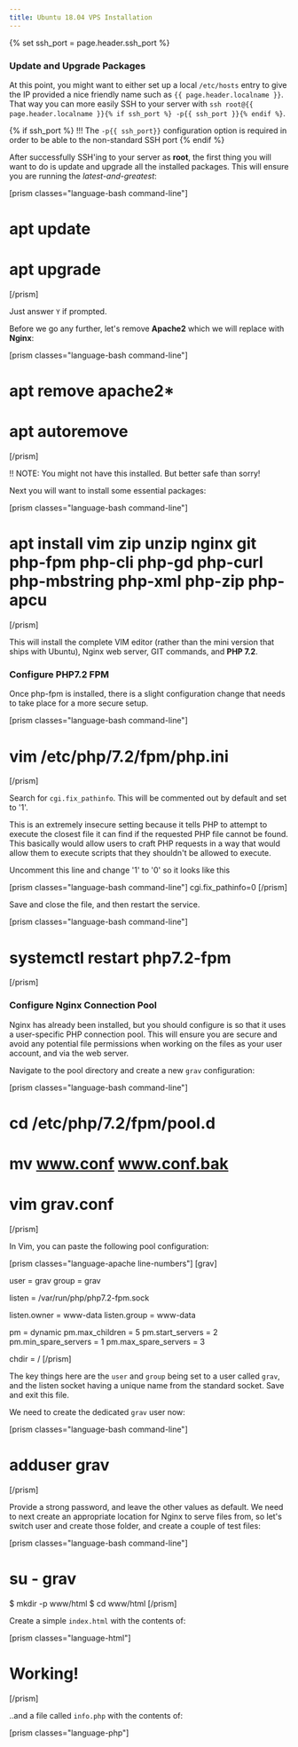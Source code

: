```yaml
---
title: Ubuntu 18.04 VPS Installation
---
```

{% set ssh_port = page.header.ssh_port %}

### Update and Upgrade Packages

At this point, you might want to either set up a local `/etc/hosts` entry to give the IP provided a nice friendly name such as `{{ page.header.localname }}`.  That way you can more easily SSH to your server with `ssh root@{{ page.header.localname }}{% if ssh_port %} -p{{ ssh_port }}{% endif %}`.

{% if ssh_port %}
!!! The `-p{{ ssh_port}}` configuration option is required in order to be able to the non-standard SSH port
{% endif %}

After successfully SSH'ing to your server as **root**, the first thing you will want to do is update and upgrade all the installed packages.  This will ensure you are running the _latest-and-greatest_:

[prism classes="language-bash command-line"]
# apt update
# apt upgrade
[/prism]

Just answer `Y` if prompted.

Before we go any further, let's remove **Apache2** which we will replace with **Nginx**:

[prism classes="language-bash command-line"]
# apt remove apache2*
# apt autoremove
[/prism]

!! NOTE: You might not have this installed.  But better safe than sorry!

Next you will want to install some essential packages:

[prism classes="language-bash command-line"]
# apt install vim zip unzip nginx git php-fpm php-cli php-gd php-curl php-mbstring php-xml php-zip php-apcu
[/prism]

This will install the complete VIM editor (rather than the mini version that ships with Ubuntu), Nginx web server, GIT commands, and **PHP 7.2**.

### Configure PHP7.2 FPM
Once php-fpm is installed, there is a slight configuration change that needs to take place for a more secure setup.


[prism classes="language-bash command-line"]
# vim /etc/php/7.2/fpm/php.ini
[/prism]

Search for `cgi.fix_pathinfo`. This will be commented out by default and set to '1'.

This is an extremely insecure setting because it tells PHP to attempt to execute the closest file it can find if the requested PHP file cannot be found. This basically would allow users to craft PHP requests in a way that would allow them to execute scripts that they shouldn't be allowed to execute.

Uncomment this line and change '1' to '0' so it looks like this


[prism classes="language-bash command-line"]
cgi.fix_pathinfo=0
[/prism]

Save and close the file, and then restart the service.


[prism classes="language-bash command-line"]
# systemctl restart php7.2-fpm
[/prism]

### Configure Nginx Connection Pool

Nginx has already been installed, but you should configure is so that it uses a user-specific PHP connection pool.  This will ensure you are secure and avoid any potential file permissions when working on the files as your user account, and via the web server.

Navigate to the pool directory and create a new `grav` configuration:


[prism classes="language-bash command-line"]
# cd /etc/php/7.2/fpm/pool.d
# mv www.conf www.conf.bak
# vim grav.conf
[/prism]

In Vim, you can paste the following pool configuration:

[prism classes="language-apache line-numbers"]
[grav]

user = grav
group = grav

listen = /var/run/php/php7.2-fpm.sock

listen.owner = www-data
listen.group = www-data

pm = dynamic
pm.max_children = 5
pm.start_servers = 2
pm.min_spare_servers = 1
pm.max_spare_servers = 3

chdir = /
[/prism]

The key things here are the `user` and `group` being set to a user called `grav`, and the listen socket having a unique name from the standard socket.  Save and exit this file.

We need to create the dedicated `grav` user now:

[prism classes="language-bash command-line"]
# adduser grav
[/prism]

Provide a strong password, and leave the other values as default. We need to next create an appropriate location for Nginx to serve files from, so let's switch user and create those folder, and create a couple of test files:

[prism classes="language-bash command-line"]
# su - grav
$ mkdir -p www/html
$ cd www/html
[/prism]

Create a simple `index.html` with the contents of:

[prism classes="language-html"]
 <h1>Working!</h1>
[/prism]

..and a file called `info.php` with the contents of:

[prism classes="language-php"]
<?php phpinfo();
[/prism]

Now we can exit out of this user and return to root in order to setup the Nginx server configuration:

[prism classes="language-bash command-line"]
$ exit
# cd /etc/nginx/sites-available/
# vim grav
[/prism]

Then simply paste in this configuration:

[prism classes="language-nginx line-numbers"]
server {
    #listen 80;
    index index.html index.php;

    ## Begin - Server Info
    root /home/grav/www/html;
    server_name localhost;
    ## End - Server Info

    ## Begin - Index
    # for subfolders, simply adjust:
    # `location /subfolder {`
    # and the rewrite to use `/subfolder/index.php`
    location / {
        try_files $uri $uri/ /index.php?$query_string;
    }
    ## End - Index

    ## Begin - Security
    # deny all direct access for these folders
    location ~* /(\.git|cache|bin|logs|backup|tests)/.*$ { return 403; }
    # deny running scripts inside core system folders
    location ~* /(system|vendor)/.*\.(txt|xml|md|html|yaml|yml|php|pl|py|cgi|twig|sh|bat)$ { return 403; }
    # deny running scripts inside user folder
    location ~* /user/.*\.(txt|md|yaml|yml|php|pl|py|cgi|twig|sh|bat)$ { return 403; }
    # deny access to specific files in the root folder
    location ~ /(LICENSE\.txt|composer\.lock|composer\.json|nginx\.conf|web\.config|htaccess\.txt|\.htaccess) { return 403; }
    ## End - Security

    ## Begin - PHP
    location ~ \.php$ {
        # Choose either a socket or TCP/IP address
        fastcgi_pass unix:/var/run/php/php7.2-fpm.sock;
        # fastcgi_pass unix:/var/run/php5-fpm.sock; #legacy
        # fastcgi_pass 127.0.0.1:9000;

        fastcgi_split_path_info ^(.+\.php)(/.+)$;
        fastcgi_index index.php;
        include fastcgi_params;
        fastcgi_param SCRIPT_FILENAME $document_root/$fastcgi_script_name;
    }
    ## End - PHP
}
[/prism]

This is the stock `nginx.conf` file that comes with Grav with 2 changes. 1) the `root` has been adapted to our user/folder we just created and the `fastcgi_pass` option has been set to the socket we defined in our `grav` pool. Now we just need to link this file appropriately so that it's **enabled**:

[prism classes="language-bash command-line"]
# cd ../sites-enabled
# ln -s ../sites-available/grav
# rm default
[/prism]

You can test the configuration with the command `nginx -t`. It should return the following.

[prism classes="language-bash command-line"]
nginx: the configuration file /etc/nginx/nginx.conf syntax is ok
nginx: configuration file /etc/nginx/nginx.conf test is successful
[/prism]

Now all we have to do is restart Nginx and the php7-fpm process and test to ensure we have configured Nginx and the PHP connection pool correctly:

[prism classes="language-bash command-line"]
# systemctl restart nginx
# systemctl restart php7.2-fpm
[/prism]

Now point your browser at your server: `http://{{ page.header.localname }}` and you should see the text: **Working!**

You can also test to ensure that PHP is installed and working correctly by pointing your browser to: `http://{{ page.header.localname }}/info.php`.  You should see a standard PHP info page with APCu, Opcache, etc listed.

### Installing Grav

This is the easy part!  First we need to jump back over to the Grav user, so either SSH as `grav@{{ page.header.localname }}` or `su - grav` from the root login. then follow these steps:

[prism classes="language-bash command-line"]
$ cd ~/www
$ wget -O grav.zip https://getgrav.org/download/core/grav/latest
$ unzip grav.zip
$ rm -Rf html
$ mv grav html
[/prism]

Now That's done you can confirm Grav is installed by pointing your browser to `http://{{ page.header.localname }}` and you should be greeted with the **Grav is Running!** page.

Because you have followed these instructions diligently, you will also be able to use the [Grav CLI](../../advanced/grav-cli) and [Grav GPM](../../advanced/grav-gpm) commands such as:

[prism classes="language-bash command-line"]
$ cd ~/www/html
$ bin/grav clear

Clearing cache

Cleared:  cache/twig/*
Cleared:  cache/compiled/*

Touched: /home/grav/www/html/user/config/system.yaml
[/prism]

and GPM commands:

[prism classes="language-bash command-line"]
$ bin/gpm index
[/prism]
